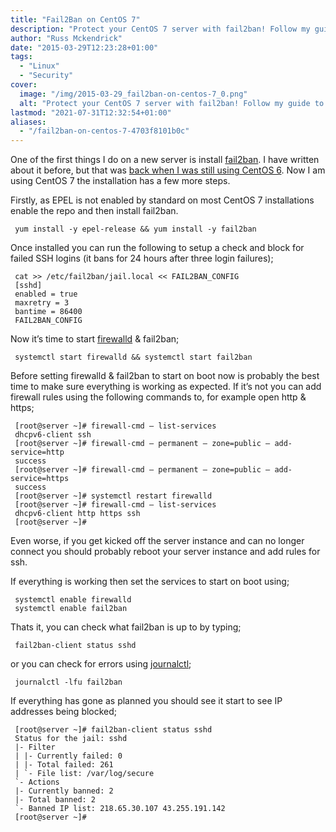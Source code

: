 ```yaml
---
title: "Fail2Ban on CentOS 7"
description: "Protect your CentOS 7 server with fail2ban! Follow my guide to secure your system from unwanted SSH login attempts."
author: "Russ Mckendrick"
date: "2015-03-29T12:23:28+01:00"
tags:
  - "Linux"
  - "Security"
cover:
  image: "/img/2015-03-29_fail2ban-on-centos-7_0.png"
  alt: "Protect your CentOS 7 server with fail2ban! Follow my guide to secure your system from unwanted SSH login attempts."
lastmod: "2021-07-31T12:32:54+01:00"
aliases:
  - "/fail2ban-on-centos-7-4703f8101b0c"
---
```


One of the first things I do on a new server is install [fail2ban](http://www.fail2ban.org/wiki/index.php/Main_Page "fail2ban"). I have written about it before, but that was [back when I was still using CentOS 6](/2014/05/10/hackers/ "Hackers"). Now I am using CentOS 7 the installation has a few more steps.

Firstly, as EPEL is not enabled by standard on most CentOS 7 installations enable the repo and then install fail2ban.

```
 yum install -y epel-release && yum install -y fail2ban
```

Once installed you can run the following to setup a check and block for failed SSH logins (it bans for 24 hours after three login failures);

```
 cat >> /etc/fail2ban/jail.local << FAIL2BAN_CONFIG 
 [sshd]
 enabled = true
 maxretry = 3
 bantime = 86400
 FAIL2BAN_CONFIG
```

Now it’s time to start [firewalld](https://fedoraproject.org/wiki/FirewallD "firewalld") & fail2ban;

```
 systemctl start firewalld && systemctl start fail2ban
```

Before setting firewalld & fail2ban to start on boot now is probably the best time to make sure everything is working as expected. If it’s not you can add firewall rules using the following commands to, for example open http & https;

```
 [root@server ~]# firewall-cmd — list-services
 dhcpv6-client ssh
 [root@server ~]# firewall-cmd — permanent — zone=public — add-service=http
 success
 [root@server ~]# firewall-cmd — permanent — zone=public — add-service=https
 success
 [root@server ~]# systemctl restart firewalld
 [root@server ~]# firewall-cmd — list-services
 dhcpv6-client http https ssh
 [root@server ~]# 
```

Even worse, if you get kicked off the server instance and can no longer connect you should probably reboot your server instance and add rules for ssh.

If everything is working then set the services to start on boot using;

```
 systemctl enable firewalld
 systemctl enable fail2ban
```

Thats it, you can check what fail2ban is up to by typing;

```
 fail2ban-client status sshd
```

or you can check for errors using [journalctl](http://www.freedesktop.org/software/systemd/man/journalctl.html "journalctl");

```
 journalctl -lfu fail2ban
```

If everything has gone as planned you should see it start to see IP addresses being blocked;

```
 [root@server ~]# fail2ban-client status sshd
 Status for the jail: sshd
 |- Filter
 | |- Currently failed: 0
 | |- Total failed: 261
 | `- File list: /var/log/secure
 `- Actions
 |- Currently banned: 2
 |- Total banned: 2
 `- Banned IP list: 218.65.30.107 43.255.191.142
 [root@server ~]# 
```
